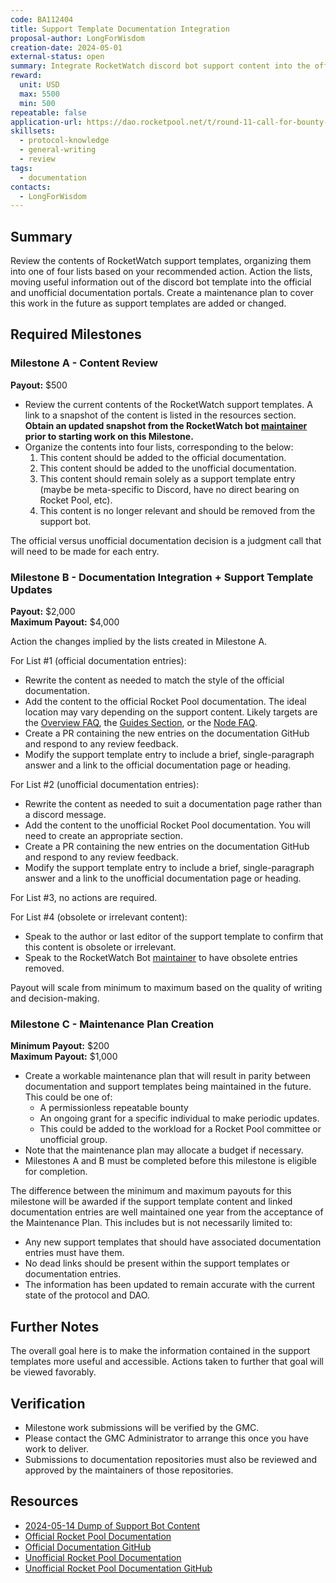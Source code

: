 ```yaml
---
code: BA112404
title: Support Template Documentation Integration
proposal-author: LongForWisdom
creation-date: 2024-05-01
external-status: open
summary: Integrate RocketWatch discord bot support content into the official or unofficial Rocket Pool documentation portals.
reward: 
  unit: USD
  max: 5500
  min: 500
repeatable: false
application-url: https://dao.rocketpool.net/t/round-11-call-for-bounty-applications-deadline-is-april-7/2776/6
skillsets:
  - protocol-knowledge
  - general-writing
  - review
tags: 
  - documentation
contacts:
  - LongForWisdom
---
```


## Summary 
Review the contents of RocketWatch support templates, organizing them into one of four lists based on your recommended action. Action the lists, moving useful information out of the discord bot template into the official and unofficial documentation portals. Create a maintenance plan to cover this work in the future as support templates are added or changed.

## Required Milestones

### Milestone A - Content Review
**Payout:** $500
* Review the current contents of the RocketWatch support templates. A link to a snapshot of the content is listed in the resources section. **Obtain an updated snapshot from the RocketWatch bot [maintainer](https://discordapp.com/users/410507226223083531/) prior to starting work on this Milestone.**
* Organize the contents into four lists, corresponding to the below:  
  1. This content should be added to the official documentation.
  2. This content should be added to the unofficial documentation.
  3. This content should remain solely as a support template entry (maybe be meta-specific to Discord, have no direct bearing on Rocket Pool, etc).
  4. This content is no longer relevant and should be removed from the support bot.

The official versus unofficial documentation decision is a judgment call that will need to be made for each entry.

### Milestone B - Documentation Integration + Support Template Updates
**Payout:** $2,000  
**Maximum Payout:** $4,000  

Action the changes implied by the lists created in Milestone A. 

For List #1 (official documentation entries):
  * Rewrite the content as needed to match the style of the official documentation. 
  * Add the content to the official Rocket Pool documentation. The ideal location may vary depending on the support content. Likely targets are the [Overview FAQ](https://docs.rocketpool.net/overview/faq), the [Guides Section](https://docs.rocketpool.net/guides/), or the [Node FAQ](https://docs.rocketpool.net/guides/node/faq).
  * Create a PR containing the new entries on the documentation GitHub and respond to any review feedback.
  * Modify the support template entry to include a brief, single-paragraph answer and a link to the official documentation page or heading.

For List #2 (unofficial documentation entries):
  * Rewrite the content as needed to suit a documentation page rather than a discord message. 
  * Add the content to the unofficial Rocket Pool documentation. You will need to create an appropriate section.
  * Create a PR containing the new entries on the documentation GitHub and respond to any review feedback.
  * Modify the support template entry to include a brief, single-paragraph answer and a link to the unofficial documentation page or heading.

For List #3, no actions are required.

For List #4 (obsolete or irrelevant content):
  * Speak to the author or last editor of the support template to confirm that this content is obsolete or irrelevant.
  * Speak to the RocketWatch Bot [maintainer](https://discordapp.com/users/410507226223083531/) to have obsolete entries removed.

Payout will scale from minimum to maximum based on the quality of writing and decision-making. 

### Milestone C - Maintenance Plan Creation
**Minimum Payout:** $200  
**Maximum Payout:** $1,000  

* Create a workable maintenance plan that will result in parity between documentation and support templates being maintained in the future. This could be one of:
  * A permissionless repeatable bounty
  * An ongoing grant for a specific individual to make periodic updates.
  * This could be added to the workload for a Rocket Pool committee or unofficial group. 
* Note that the maintenance plan may allocate a budget if necessary.
* Milestones A and B must be completed before this milestone is eligible for completion.

The difference between the minimum and maximum payouts for this milestone will be awarded if the support template content and linked documentation entries are well maintained one year from the acceptance of the Maintenance Plan. This includes but is not necessarily limited to:
* Any new support templates that should have associated documentation entries must have them. 
* No dead links should be present within the support templates or documentation entries. 
* The information has been updated to remain accurate with the current state of the protocol and DAO.

## Further Notes

The overall goal here is to make the information contained in the support templates more useful and accessible. Actions taken to further that goal will be viewed favorably.

## Verification
* Milestone work submissions will be verified by the GMC.
* Please contact the GMC Administrator to arrange this once you have work to deliver.
* Submissions to documentation repositories must also be reviewed and approved by the maintainers of those repositories.

## Resources
* [2024-05-14 Dump of Support Bot Content](https://docs.google.com/spreadsheets/d/10ApLiB-jE3_AZuP2TnUqt37wh7teUXjORR6INWD05lg/edit#gid=1504157335)
* [Official Rocket Pool Documentation](https://docs.rocketpool.net/)
* [Official Documentation GitHub](https://github.com/rocket-pool/docs.rocketpool.net)
* [Unofficial Rocket Pool Documentation](https://book.sprocketpool.net/)
* [Unofficial Rocket Pool Documentation GitHub](https://github.com/jshufro/rp-book/)